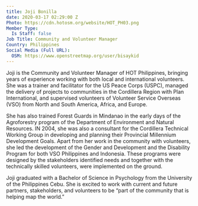 ```yaml
---
title: Joji Bonilla
date: 2020-03-17 02:29:00 Z
Photo: https://cdn.hotosm.org/website/HOT_PH03.png
Member Type:
  Is Staff: false
Job Title: Community and Volunteer Manager
Country: Philippines
Social Media (Full URL):
  OSM: https://www.openstreetmap.org/user/bisaykid
---
```


Joji is the Community and Volunteer Manager of HOT Philippines, bringing years of experience working with both local and international volunteers. She was a trainer and facilitator for the US Peace Corps (USPC), managed the delivery of projects to communities in the Cordillera Region with Plan International, and supervised volunteers of Volunteer Service Overseas (VSO) from North and South America, Africa, and Europe.

She has also trained Forest Guards in Mindanao in the early days of the Agroforestry program of the Department of Environment and Natural Resources. IN 2004, she was also a consultant for the Cordillera Technical Working Group in developing and planning their Provincial Millennium Development Goals. Apart from her work in the community with volunteers, she led the development of the Gender and Development and the Disability Program for both VSO Philippines and Indonesia. These programs were designed by the stakeholders identified needs and together with the technically skilled volunteers, were implemented on the ground.

Joji graduated with a Bachelor of Science in Psychology from the University of the Philippines Cebu. She is excited to work with current and future partners, stakeholders, and volunteers to be “part of the community that is helping map the world.”
